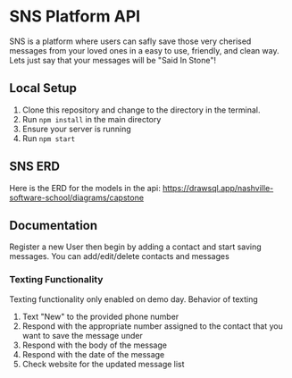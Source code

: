 # SNS Platform API

SNS is a platform where users can safly save those very cherised messages from your loved ones in a easy to use, friendly, and clean way.
Lets just say that your messages will be "Said In Stone"!
## Local Setup

1. Clone this repository and change to the directory in the terminal.
2. Run `npm install` in the main directory
3. Ensure your server is running
4. Run `npm start`

## SNS ERD

Here is the ERD for the models in the api: https://drawsql.app/nashville-software-school/diagrams/capstone

## Documentation

Register a new User then begin by adding a contact and start saving messages.
You can add/edit/delete contacts and messages
### Texting Functionality
Texting functionality only enabled on demo day.
Behavior of texting
1. Text "New" to the provided phone number
2. Respond with the appropriate number assigned to the contact that you want to save the message under
3. Respond with the body of the message
4. Respond with the date of the message
5. Check website for the updated message list
